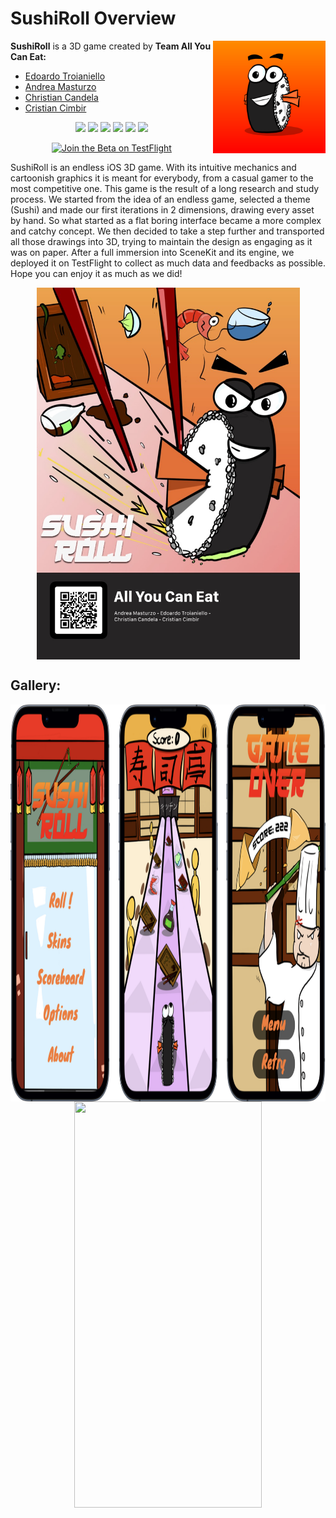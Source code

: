 # SushiRoll Overview

<img align="right" width="180" height="180" src="Assets/AppIcon.png">

**SushiRoll** is a 3D game created by **Team All You Can Eat:**
* [Edoardo Troianiello](https://github.com/eddy10957)
* [Andrea Masturzo](https://github.com/AndreaMasturzo)
* [Christian Candela](https://github.com/ChrisCande)
* [Cristian Cimbir](https://github.com/cristiancimbir)

<p align="center">

<img src="https://img.shields.io/badge/iOS-000000?style=for-the-badge&logo=ios&logoColor=white" />

<img src="https://img.shields.io/badge/swift-F54A2A?style=for-the-badge&logo=swift&logoColor=white" />

<img src="https://img.shields.io/badge/Figma-F24E1E?style=for-the-badge&logo=figma&logoColor=white" />

<img src="https://img.shields.io/badge/Sketch-FFB387?style=for-the-badge&logo=sketch&logoColor=black" />

<img src="https://img.shields.io/badge/Xcode-007ACC?style=for-the-badge&logo=Xcode&logoColor=white" />

<img src="https://img.shields.io/badge/github-%23121011.svg?style=for-the-badge&logo=github&logoColor=white" />
  
</p>

<p align="center">
<a href='https://testflight.apple.com/join/eATxXMhf'><img height='50' alt='Join the Beta on TestFlight' src='https://anotherlens.app/testflight-badge.png'/></a>
</p>

<p>


SushiRoll is an endless iOS 3D game. 
With its intuitive mechanics and cartoonish graphics it is meant for everybody, from a casual gamer to the most competitive one. 
This game is the result of a long research and study process. We started from the idea of an endless game, selected a theme (Sushi) and made our first iterations in 2 dimensions, drawing every asset by hand.
So what started as a flat boring interface became a more complex and catchy concept.
We then decided to take a step further and transported all those drawings into 3D, trying to maintain the design as engaging as it was on paper. 
After a full immersion into SceneKit and its engine, we deployed it on TestFlight to collect as much data and feedbacks as possible. 
Hope you can enjoy it as much as we did!
  <p align="center">
    <img align="center" width="421" height="595" src="Assets/poster.jpg">
  </p>
</p>

## Gallery:
<p align="center">
<img align="center" width="1000" height="635" src="Assets/screen3.png">
  

  <img align="center" width="300" height="650" src="Assets/demo.gif">
</p>


